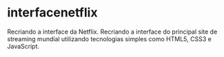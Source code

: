 # interfacenetflix
Recriando a interface da Netflix.
Recriando a interface do principal site de streaming mundial utilizando tecnologias simples como HTML5, CSS3 e JavaScript. 
